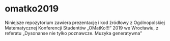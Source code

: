 # omatko2019
Niniejsze repozytorium zawiera prezentację i kod źródłowy z Ogólnopolskiej Matematycznej Konferencji Studentów „OMatKo!!!” 2019 we Wrocławiu, z referatu „Dysonanse nie tylko poznawcze. Muzyka generatywna”
